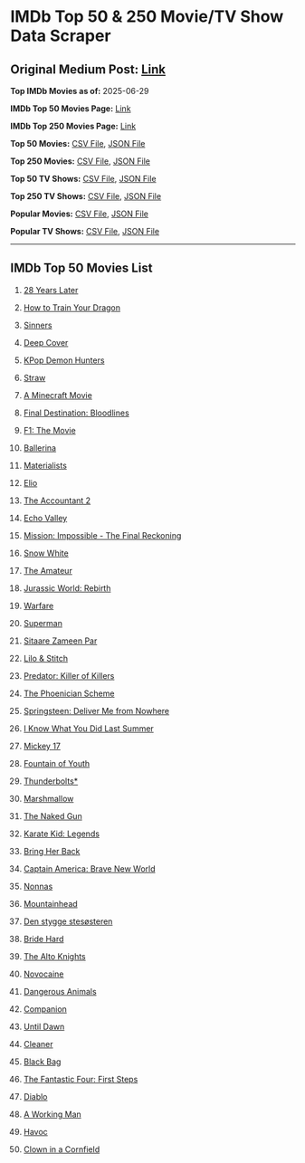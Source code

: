 # IMDb Top 50 & 250 Movie/TV Show Data Scraper

## Original Medium Post: [Link](https://medium.com/@nishantsahoo/which-movie-should-i-watch-5c83a3c0f5b1)

**Top IMDb Movies as of:** 2025-06-29

**IMDb Top 50 Movies Page:** [Link](https://www.imdb.com/search/title/?title_type=feature&release_date=2025-01-01,2025-12-31)

**IMDb Top 250 Movies Page:** [Link](https://www.imdb.com/chart/top/)

**Top 50 Movies:** [CSV File](/data/top50/movies.csv), [JSON File](/data/top50/movies.json)

**Top 250 Movies:** [CSV File](/data/top250/movies.csv), [JSON File](/data/top250/movies.json)

**Top 50 TV Shows:** [CSV File](/data/top50/shows.csv), [JSON File](/data/top50/shows.json)

**Top 250 TV Shows:** [CSV File](/data/top250/shows.csv), [JSON File](/data/top250/shows.json)

**Popular Movies:** [CSV File](/data/popular/movies.csv), [JSON File](/data/popular/movies.json)

**Popular TV Shows:** [CSV File](/data/popular/shows.csv), [JSON File](/data/popular/shows.json)

---

## IMDb Top 50 Movies List

1. [28 Years Later](https://www.imdb.com/title/tt10548174/)

2. [How to Train Your Dragon](https://www.imdb.com/title/tt26743210/)

3. [Sinners](https://www.imdb.com/title/tt31193180/)

4. [Deep Cover](https://www.imdb.com/title/tt31121295/)

5. [KPop Demon Hunters](https://www.imdb.com/title/tt14205554/)

6. [Straw](https://www.imdb.com/title/tt32550101/)

7. [A Minecraft Movie](https://www.imdb.com/title/tt3566834/)

8. [Final Destination: Bloodlines](https://www.imdb.com/title/tt9619824/)

9. [F1: The Movie](https://www.imdb.com/title/tt16311594/)

10. [Ballerina](https://www.imdb.com/title/tt7181546/)

11. [Materialists](https://www.imdb.com/title/tt30253473/)

12. [Elio](https://www.imdb.com/title/tt4900148/)

13. [The Accountant 2](https://www.imdb.com/title/tt7068946/)

14. [Echo Valley](https://www.imdb.com/title/tt27052633/)

15. [Mission: Impossible - The Final Reckoning](https://www.imdb.com/title/tt9603208/)

16. [Snow White](https://www.imdb.com/title/tt6208148/)

17. [The Amateur](https://www.imdb.com/title/tt0899043/)

18. [Jurassic World: Rebirth](https://www.imdb.com/title/tt31036941/)

19. [Warfare](https://www.imdb.com/title/tt31434639/)

20. [Superman](https://www.imdb.com/title/tt5950044/)

21. [Sitaare Zameen Par](https://www.imdb.com/title/tt29471573/)

22. [Lilo & Stitch](https://www.imdb.com/title/tt11655566/)

23. [Predator: Killer of Killers](https://www.imdb.com/title/tt36463894/)

24. [The Phoenician Scheme](https://www.imdb.com/title/tt30840798/)

25. [Springsteen: Deliver Me from Nowhere](https://www.imdb.com/title/tt31923069/)

26. [I Know What You Did Last Summer](https://www.imdb.com/title/tt4045450/)

27. [Mickey 17](https://www.imdb.com/title/tt12299608/)

28. [Fountain of Youth](https://www.imdb.com/title/tt27075958/)

29. [Thunderbolts\*](https://www.imdb.com/title/tt20969586/)

30. [Marshmallow](https://www.imdb.com/title/tt15220066/)

31. [The Naked Gun](https://www.imdb.com/title/tt3402138/)

32. [Karate Kid: Legends](https://www.imdb.com/title/tt1674782/)

33. [Bring Her Back](https://www.imdb.com/title/tt32246771/)

34. [Captain America: Brave New World](https://www.imdb.com/title/tt14513804/)

35. [Nonnas](https://www.imdb.com/title/tt28309594/)

36. [Mountainhead](https://www.imdb.com/title/tt35396529/)

37. [Den stygge stesøsteren](https://www.imdb.com/title/tt29344903/)

38. [Bride Hard](https://www.imdb.com/title/tt21317634/)

39. [The Alto Knights](https://www.imdb.com/title/tt21815562/)

40. [Novocaine](https://www.imdb.com/title/tt29603959/)

41. [Dangerous Animals](https://www.imdb.com/title/tt32299316/)

42. [Companion](https://www.imdb.com/title/tt26584495/)

43. [Until Dawn](https://www.imdb.com/title/tt30955489/)

44. [Cleaner](https://www.imdb.com/title/tt27812086/)

45. [Black Bag](https://www.imdb.com/title/tt30988739/)

46. [The Fantastic Four: First Steps](https://www.imdb.com/title/tt10676052/)

47. [Diablo](https://www.imdb.com/title/tt27757546/)

48. [A Working Man](https://www.imdb.com/title/tt9150192/)

49. [Havoc](https://www.imdb.com/title/tt14123284/)

50. [Clown in a Cornfield](https://www.imdb.com/title/tt23060698/)
